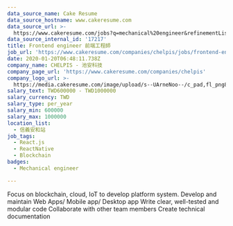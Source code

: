 ```yaml
---
data_source_name: Cake Resume
data_source_hostname: www.cakeresume.com
data_source_url: >-
  https://www.cakeresume.com/jobs?q=mechanical%20engineer&refinementList%5Blang_name%5D%5B0%5D=English&refinementList%5Bsalary_type%5D=per_year&range%5Bsalary_range%5D%5Bmin%5D=1000000&page=3
data_source_internal_id: '17217'
title: Frontend engineer 前端工程師
job_url: 'https://www.cakeresume.com/companies/chelpis/jobs/frontend-engineer-91256c'
date: 2020-01-20T06:48:11.738Z
company_name: CHELPIS - 池安科技
company_page_url: 'https://www.cakeresume.com/companies/chelpis'
company_logo_url: >-
  https://media.cakeresume.com/image/upload/s--UArneNoo--/c_pad,fl_png8,h_200,w_200/v1636609202/dzz2wefye8xnai8vmdrt.png
salary_text: TWD600000 - TWD1000000
salary_currency: TWD
salary_type: per_year
salary_min: 600000
salary_max: 1000000
location_list:
  - 信義安和站
job_tags:
  - React.js
  - ReactNative
  - Blockchain
badges:
  - Mechanical engineer

---
```


Focus on blockchain, cloud, IoT to develop platform system. Develop and maintain Web Apps/ Mobile app/ Desktop app Write clear, well-tested and modular code Collaborate with other team members Create technical documentation